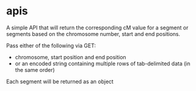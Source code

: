 # apis
A simple API that will return the corresponding cM value for a segment or segments based on the chromosome number, start and end positions.

Pass either of the following via GET:
- chromosome, start position and end position
- or an encoded string containing multiple rows of tab-delimited data (in the same order)

Each segment will be returned as an object
